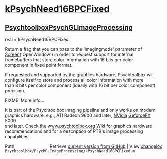 # [kPsychNeed16BPCFixed](kPsychNeed16BPCFixed)
## [Psychtoolbox](Psychtoolbox)[PsychGLImageProcessing](PsychGLImageProcessing)

rval = kPsychNeed16BPCFixed  
  
Return a flag that you can pass to the 'imagingmode' parameter of  
[Screen](Screen)('OpenWindow') in order to request support for internal  
framebuffers that store color information with 16 bits per color  
component in fixed point format.  
  
If requested and supported by the graphics hardware, Psychtoolbox will  
configure itself to store and process all color information with more  
than 8 bits per color component (ideally with 16 bit per color component)  
precision.  
  
FIXME: More info...  
  
It is part of the Psychtoolbox imaging pipeline and only works on modern  
graphics hardware, e.g., ATI Radeon 9600 and later, [NVidia](NVidia) [GeforceFX](GeforceFX) 5000  
and later. Check the www.psychtoolbox.org Wiki for graphics hardware  
recommendations and for a description of PTB's image processing  
capabilities.  




<div class="code_header" style="text-align:right;">
  <span style="float:left;">Path&nbsp;&nbsp;</span> <span class="counter">Retrieve <a href=
  "https://raw.github.com/Psychtoolbox-3/Psychtoolbox-3/beta/Psychtoolbox/PsychGLImageProcessing/kPsychNeed16BPCFixed.m">current version from GitHub</a> | View <a href=
  "https://github.com/Psychtoolbox-3/Psychtoolbox-3/commits/beta/Psychtoolbox/PsychGLImageProcessing/kPsychNeed16BPCFixed.m">changelog</a></span>
</div>
<div class="code">
  <code>Psychtoolbox/PsychGLImageProcessing/kPsychNeed16BPCFixed.m</code>
</div>


